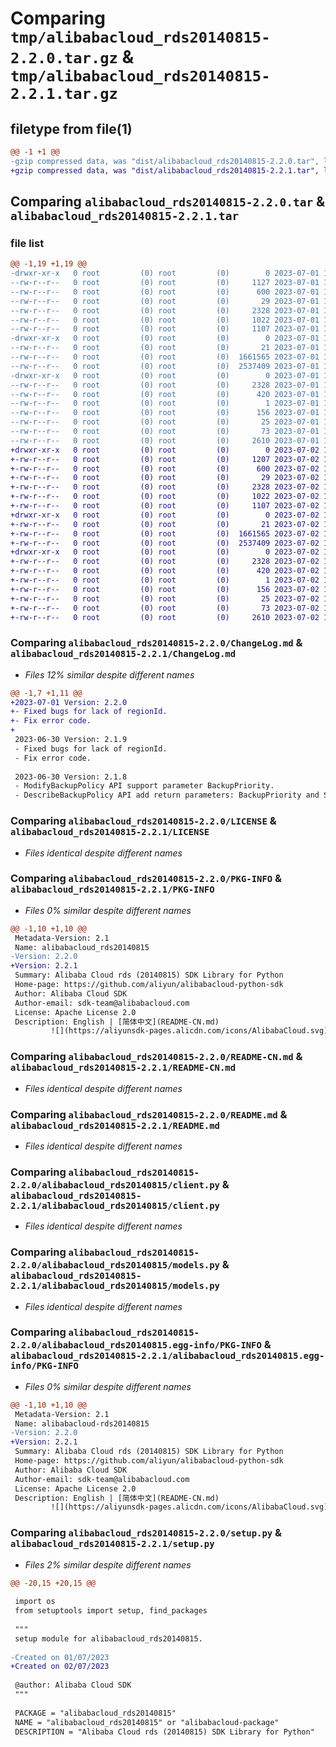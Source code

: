 # Comparing `tmp/alibabacloud_rds20140815-2.2.0.tar.gz` & `tmp/alibabacloud_rds20140815-2.2.1.tar.gz`

## filetype from file(1)

```diff
@@ -1 +1 @@
-gzip compressed data, was "dist/alibabacloud_rds20140815-2.2.0.tar", last modified: Sat Jul  1 15:14:07 2023, max compression
+gzip compressed data, was "dist/alibabacloud_rds20140815-2.2.1.tar", last modified: Sun Jul  2 15:15:24 2023, max compression
```

## Comparing `alibabacloud_rds20140815-2.2.0.tar` & `alibabacloud_rds20140815-2.2.1.tar`

### file list

```diff
@@ -1,19 +1,19 @@
-drwxr-xr-x   0 root         (0) root         (0)        0 2023-07-01 15:14:07.000000 alibabacloud_rds20140815-2.2.0/
--rw-r--r--   0 root         (0) root         (0)     1127 2023-07-01 15:14:07.000000 alibabacloud_rds20140815-2.2.0/ChangeLog.md
--rw-r--r--   0 root         (0) root         (0)      600 2023-07-01 15:14:07.000000 alibabacloud_rds20140815-2.2.0/LICENSE
--rw-r--r--   0 root         (0) root         (0)       29 2023-07-01 15:14:07.000000 alibabacloud_rds20140815-2.2.0/MANIFEST.in
--rw-r--r--   0 root         (0) root         (0)     2328 2023-07-01 15:14:07.000000 alibabacloud_rds20140815-2.2.0/PKG-INFO
--rw-r--r--   0 root         (0) root         (0)     1022 2023-07-01 15:14:07.000000 alibabacloud_rds20140815-2.2.0/README-CN.md
--rw-r--r--   0 root         (0) root         (0)     1107 2023-07-01 15:14:07.000000 alibabacloud_rds20140815-2.2.0/README.md
-drwxr-xr-x   0 root         (0) root         (0)        0 2023-07-01 15:14:07.000000 alibabacloud_rds20140815-2.2.0/alibabacloud_rds20140815/
--rw-r--r--   0 root         (0) root         (0)       21 2023-07-01 15:14:07.000000 alibabacloud_rds20140815-2.2.0/alibabacloud_rds20140815/__init__.py
--rw-r--r--   0 root         (0) root         (0)  1661565 2023-07-01 15:14:07.000000 alibabacloud_rds20140815-2.2.0/alibabacloud_rds20140815/client.py
--rw-r--r--   0 root         (0) root         (0)  2537409 2023-07-01 15:14:07.000000 alibabacloud_rds20140815-2.2.0/alibabacloud_rds20140815/models.py
-drwxr-xr-x   0 root         (0) root         (0)        0 2023-07-01 15:14:07.000000 alibabacloud_rds20140815-2.2.0/alibabacloud_rds20140815.egg-info/
--rw-r--r--   0 root         (0) root         (0)     2328 2023-07-01 15:14:07.000000 alibabacloud_rds20140815-2.2.0/alibabacloud_rds20140815.egg-info/PKG-INFO
--rw-r--r--   0 root         (0) root         (0)      420 2023-07-01 15:14:07.000000 alibabacloud_rds20140815-2.2.0/alibabacloud_rds20140815.egg-info/SOURCES.txt
--rw-r--r--   0 root         (0) root         (0)        1 2023-07-01 15:14:07.000000 alibabacloud_rds20140815-2.2.0/alibabacloud_rds20140815.egg-info/dependency_links.txt
--rw-r--r--   0 root         (0) root         (0)      156 2023-07-01 15:14:07.000000 alibabacloud_rds20140815-2.2.0/alibabacloud_rds20140815.egg-info/requires.txt
--rw-r--r--   0 root         (0) root         (0)       25 2023-07-01 15:14:07.000000 alibabacloud_rds20140815-2.2.0/alibabacloud_rds20140815.egg-info/top_level.txt
--rw-r--r--   0 root         (0) root         (0)       73 2023-07-01 15:14:07.000000 alibabacloud_rds20140815-2.2.0/setup.cfg
--rw-r--r--   0 root         (0) root         (0)     2610 2023-07-01 15:14:07.000000 alibabacloud_rds20140815-2.2.0/setup.py
+drwxr-xr-x   0 root         (0) root         (0)        0 2023-07-02 15:15:24.000000 alibabacloud_rds20140815-2.2.1/
+-rw-r--r--   0 root         (0) root         (0)     1207 2023-07-02 15:15:24.000000 alibabacloud_rds20140815-2.2.1/ChangeLog.md
+-rw-r--r--   0 root         (0) root         (0)      600 2023-07-02 15:15:24.000000 alibabacloud_rds20140815-2.2.1/LICENSE
+-rw-r--r--   0 root         (0) root         (0)       29 2023-07-02 15:15:24.000000 alibabacloud_rds20140815-2.2.1/MANIFEST.in
+-rw-r--r--   0 root         (0) root         (0)     2328 2023-07-02 15:15:24.000000 alibabacloud_rds20140815-2.2.1/PKG-INFO
+-rw-r--r--   0 root         (0) root         (0)     1022 2023-07-02 15:15:24.000000 alibabacloud_rds20140815-2.2.1/README-CN.md
+-rw-r--r--   0 root         (0) root         (0)     1107 2023-07-02 15:15:24.000000 alibabacloud_rds20140815-2.2.1/README.md
+drwxr-xr-x   0 root         (0) root         (0)        0 2023-07-02 15:15:24.000000 alibabacloud_rds20140815-2.2.1/alibabacloud_rds20140815/
+-rw-r--r--   0 root         (0) root         (0)       21 2023-07-02 15:15:24.000000 alibabacloud_rds20140815-2.2.1/alibabacloud_rds20140815/__init__.py
+-rw-r--r--   0 root         (0) root         (0)  1661565 2023-07-02 15:15:24.000000 alibabacloud_rds20140815-2.2.1/alibabacloud_rds20140815/client.py
+-rw-r--r--   0 root         (0) root         (0)  2537409 2023-07-02 15:15:24.000000 alibabacloud_rds20140815-2.2.1/alibabacloud_rds20140815/models.py
+drwxr-xr-x   0 root         (0) root         (0)        0 2023-07-02 15:15:24.000000 alibabacloud_rds20140815-2.2.1/alibabacloud_rds20140815.egg-info/
+-rw-r--r--   0 root         (0) root         (0)     2328 2023-07-02 15:15:24.000000 alibabacloud_rds20140815-2.2.1/alibabacloud_rds20140815.egg-info/PKG-INFO
+-rw-r--r--   0 root         (0) root         (0)      420 2023-07-02 15:15:24.000000 alibabacloud_rds20140815-2.2.1/alibabacloud_rds20140815.egg-info/SOURCES.txt
+-rw-r--r--   0 root         (0) root         (0)        1 2023-07-02 15:15:24.000000 alibabacloud_rds20140815-2.2.1/alibabacloud_rds20140815.egg-info/dependency_links.txt
+-rw-r--r--   0 root         (0) root         (0)      156 2023-07-02 15:15:24.000000 alibabacloud_rds20140815-2.2.1/alibabacloud_rds20140815.egg-info/requires.txt
+-rw-r--r--   0 root         (0) root         (0)       25 2023-07-02 15:15:24.000000 alibabacloud_rds20140815-2.2.1/alibabacloud_rds20140815.egg-info/top_level.txt
+-rw-r--r--   0 root         (0) root         (0)       73 2023-07-02 15:15:24.000000 alibabacloud_rds20140815-2.2.1/setup.cfg
+-rw-r--r--   0 root         (0) root         (0)     2610 2023-07-02 15:15:24.000000 alibabacloud_rds20140815-2.2.1/setup.py
```

### Comparing `alibabacloud_rds20140815-2.2.0/ChangeLog.md` & `alibabacloud_rds20140815-2.2.1/ChangeLog.md`

 * *Files 12% similar despite different names*

```diff
@@ -1,7 +1,11 @@
+2023-07-01 Version: 2.2.0
+- Fixed bugs for lack of regionId.
+- Fix error code.
+
 2023-06-30 Version: 2.1.9
 - Fixed bugs for lack of regionId.
 - Fix error code.
 
 2023-06-30 Version: 2.1.8
 - ModifyBackupPolicy API support parameter BackupPriority.
 - DescribeBackupPolicy API add return parameters: BackupPriority and SupportModifyBackupPriority.
```

### Comparing `alibabacloud_rds20140815-2.2.0/LICENSE` & `alibabacloud_rds20140815-2.2.1/LICENSE`

 * *Files identical despite different names*

### Comparing `alibabacloud_rds20140815-2.2.0/PKG-INFO` & `alibabacloud_rds20140815-2.2.1/PKG-INFO`

 * *Files 0% similar despite different names*

```diff
@@ -1,10 +1,10 @@
 Metadata-Version: 2.1
 Name: alibabacloud_rds20140815
-Version: 2.2.0
+Version: 2.2.1
 Summary: Alibaba Cloud rds (20140815) SDK Library for Python
 Home-page: https://github.com/aliyun/alibabacloud-python-sdk
 Author: Alibaba Cloud SDK
 Author-email: sdk-team@alibabacloud.com
 License: Apache License 2.0
 Description: English | [简体中文](README-CN.md)
         ![](https://aliyunsdk-pages.alicdn.com/icons/AlibabaCloud.svg)
```

### Comparing `alibabacloud_rds20140815-2.2.0/README-CN.md` & `alibabacloud_rds20140815-2.2.1/README-CN.md`

 * *Files identical despite different names*

### Comparing `alibabacloud_rds20140815-2.2.0/README.md` & `alibabacloud_rds20140815-2.2.1/README.md`

 * *Files identical despite different names*

### Comparing `alibabacloud_rds20140815-2.2.0/alibabacloud_rds20140815/client.py` & `alibabacloud_rds20140815-2.2.1/alibabacloud_rds20140815/client.py`

 * *Files identical despite different names*

### Comparing `alibabacloud_rds20140815-2.2.0/alibabacloud_rds20140815/models.py` & `alibabacloud_rds20140815-2.2.1/alibabacloud_rds20140815/models.py`

 * *Files identical despite different names*

### Comparing `alibabacloud_rds20140815-2.2.0/alibabacloud_rds20140815.egg-info/PKG-INFO` & `alibabacloud_rds20140815-2.2.1/alibabacloud_rds20140815.egg-info/PKG-INFO`

 * *Files 0% similar despite different names*

```diff
@@ -1,10 +1,10 @@
 Metadata-Version: 2.1
 Name: alibabacloud-rds20140815
-Version: 2.2.0
+Version: 2.2.1
 Summary: Alibaba Cloud rds (20140815) SDK Library for Python
 Home-page: https://github.com/aliyun/alibabacloud-python-sdk
 Author: Alibaba Cloud SDK
 Author-email: sdk-team@alibabacloud.com
 License: Apache License 2.0
 Description: English | [简体中文](README-CN.md)
         ![](https://aliyunsdk-pages.alicdn.com/icons/AlibabaCloud.svg)
```

### Comparing `alibabacloud_rds20140815-2.2.0/setup.py` & `alibabacloud_rds20140815-2.2.1/setup.py`

 * *Files 2% similar despite different names*

```diff
@@ -20,15 +20,15 @@
 
 import os
 from setuptools import setup, find_packages
 
 """
 setup module for alibabacloud_rds20140815.
 
-Created on 01/07/2023
+Created on 02/07/2023
 
 @author: Alibaba Cloud SDK
 """
 
 PACKAGE = "alibabacloud_rds20140815"
 NAME = "alibabacloud_rds20140815" or "alibabacloud-package"
 DESCRIPTION = "Alibaba Cloud rds (20140815) SDK Library for Python"
```

